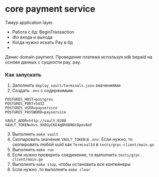 core payment service
===

Тимур application layer. 
- Работа с бд: BeginTransaction
- dto входа и выхода
- Когда нужно искать Pay в бд
- 

Денис domain payment. Проведение платежа используя sdk bepaid
на основе данных с сущности pay. pay.


### Как запускать
1. Заполнить `deploy_vault/terminals.json` значениями
2. Создать `.env` с содержимым:
```dotenv
POSTGRES_HOST=postgres
POSTGRES_PORT=5432
POSTGRES_USER=payservice
POSTGRES_PASSWORD=payservice

VAULT_ADDR=http://vault:8200
VAULT_TOKEN=hvs.9X0GyCKE4qBhODNOcDpev8eF
```
3. Выполнить `make vault` 
4. Скопировать значение `VAULT_TOKEN` в `.env`. 
Если нужно, то скопировать любой uuid как `TerminalId` в `tests/grpc-client/main.go`
5. Выполнить `make run`
6. Если нужно проверить соединение, то выполнить `tests/grpc-client/main.go`
7. Выполнить `make stop`, чтобы остановить все контейнеры
8. Если нужно ,то выполнить `make clear`

